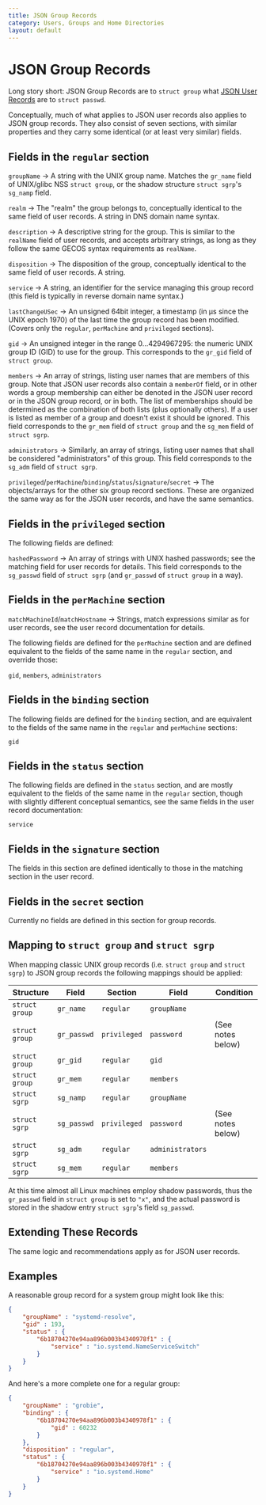 ```yaml
---
title: JSON Group Records
category: Users, Groups and Home Directories
layout: default
---
```


# JSON Group Records

Long story short: JSON Group Records are to `struct group` what [JSON User
Records](https://systemd.io/USER_RECORD.md) are to `struct passwd`.

Conceptually, much of what applies to JSON user records also applies to JSON
group records. They also consist of seven sections, with similar properties and
they carry some identical (or at least very similar) fields.

## Fields in the `regular` section

`groupName` → A string with the UNIX group name. Matches the `gr_name` field of
UNIX/glibc NSS `struct group`, or the shadow structure `struct sgrp`'s
`sg_namp` field.

`realm` → The "realm" the group belongs to, conceptually identical to the same
field of user records. A string in DNS domain name syntax.

`description` → A descriptive string for the group. This is similar to the
`realName` field of user records, and accepts arbitrary strings, as long as
they follow the same GECOS syntax requirements as `realName`.

`disposition` → The disposition of the group, conceptually identical to the
same field of user records. A string.

`service` → A string, an identifier for the service managing this group record
(this field is typically in reverse domain name syntax.)

`lastChangeUSec` → An unsigned 64bit integer, a timestamp (in µs since the UNIX
epoch 1970) of the last time the group record has been modified. (Covers only
the `regular`, `perMachine` and `privileged` sections).

`gid` → An unsigned integer in the range 0…4294967295: the numeric UNIX group
ID (GID) to use for the group. This corresponds to the `gr_gid` field of
`struct group`.

`members` → An array of strings, listing user names that are members of this
group. Note that JSON user records also contain a `memberOf` field, or in other
words a group membership can either be denoted in the JSON user record or in
the JSON group record, or in both. The list of memberships should be determined
as the combination of both lists (plus optionally others). If a user is listed
as member of a group and doesn't exist it should be ignored. This field
corresponds to the `gr_mem` field of `struct group` and the `sg_mem` field of
`struct sgrp`.

`administrators` → Similarly, an array of strings, listing user names that
shall be considered "administrators" of this group. This field corresponds to
the `sg_adm` field of `struct sgrp`.

`privileged`/`perMachine`/`binding`/`status`/`signature`/`secret` → The
objects/arrays for the other six group record sections. These are organized the
same way as for the JSON user records, and have the same semantics.

## Fields in the `privileged` section

The following fields are defined:

`hashedPassword` → An array of strings with UNIX hashed passwords; see the
matching field for user records for details. This field corresponds to the
`sg_passwd` field of `struct sgrp` (and `gr_passwd` of `struct group` in a
way).

## Fields in the `perMachine` section

`matchMachineId`/`matchHostname` → Strings, match expressions similar as for
user records, see the user record documentation for details.

The following fields are defined for the `perMachine` section and are defined
equivalent to the fields of the same name in the `regular` section, and
override those:

`gid`, `members`, `administrators`

## Fields in the `binding` section

The following fields are defined for the `binding` section, and are equivalent
to the fields of the same name in the `regular` and `perMachine` sections:

`gid`

## Fields in the `status` section

The following fields are defined in the `status` section, and are mostly
equivalent to the fields of the same name in the `regular` section, though with
slightly different conceptual semantics, see the same fields in the user record
documentation:

`service`

## Fields in the `signature` section

The fields in this section are defined identically to those in the matching
section in the user record.

## Fields in the `secret` section

Currently no fields are defined in this section for group records.

## Mapping to `struct group` and `struct sgrp`

When mapping classic UNIX group records (i.e. `struct group` and `struct sgrp`)
to JSON group records the following mappings should be applied:

| Structure      | Field       | Section      | Field            | Condition                  |
|----------------|-------------|--------------|------------------|----------------------------|
| `struct group` | `gr_name`   | `regular`    | `groupName`      |                            |
| `struct group` | `gr_passwd` | `privileged` | `password`       | (See notes below)          |
| `struct group` | `gr_gid`    | `regular`    | `gid`            |                            |
| `struct group` | `gr_mem`    | `regular`    | `members`        |                            |
| `struct sgrp`  | `sg_namp`   | `regular`    | `groupName`      |                            |
| `struct sgrp`  | `sg_passwd` | `privileged` | `password`       | (See notes below)          |
| `struct sgrp`  | `sg_adm`    | `regular`    | `administrators` |                            |
| `struct sgrp`  | `sg_mem`    | `regular`    | `members`        |                            |

At this time almost all Linux machines employ shadow passwords, thus the
`gr_passwd` field in `struct group` is set to `"x"`, and the actual password
is stored in the shadow entry `struct sgrp`'s field `sg_passwd`.

## Extending These Records

The same logic and recommendations apply as for JSON user records.

## Examples

A reasonable group record for a system group might look like this:

```json
{
	"groupName" : "systemd-resolve",
	"gid" : 193,
	"status" : {
		"6b18704270e94aa896b003b4340978f1" : {
			"service" : "io.systemd.NameServiceSwitch"
		}
	}
}
```

And here's a more complete one for a regular group:

```json
{
	"groupName" : "grobie",
	"binding" : {
		"6b18704270e94aa896b003b4340978f1" : {
			"gid" : 60232
		}
	},
	"disposition" : "regular",
	"status" : {
		"6b18704270e94aa896b003b4340978f1" : {
			"service" : "io.systemd.Home"
		}
	}
}
```
